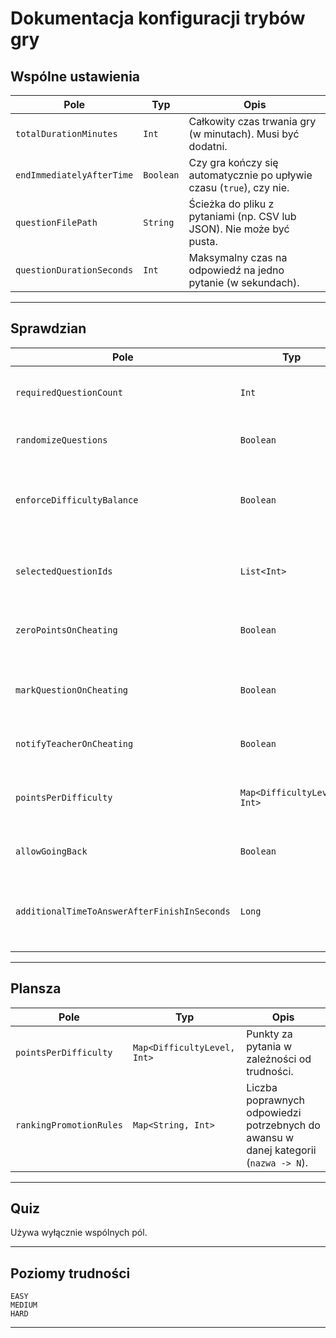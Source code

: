 #  Dokumentacja konfiguracji trybów gry

##  Wspólne ustawienia
| Pole                      | Typ       | Opis                                                                 |
| ------------------------- | --------- | -------------------------------------------------------------------- |
| `totalDurationMinutes`    | `Int`     | Całkowity czas trwania gry (w minutach). Musi być dodatni.           |
| `endImmediatelyAfterTime` | `Boolean` | Czy gra kończy się automatycznie po upływie czasu (`true`), czy nie. |
| `questionFilePath`        | `String`  | Ścieżka do pliku z pytaniami (np. CSV lub JSON). Nie może być pusta. |
| `questionDurationSeconds` | `Int`     | Maksymalny czas na odpowiedź na jedno pytanie (w sekundach).         |

---

##  Sprawdzian 

| Pole                       | Typ                         | Opis                                                                               |
| -------------------------- |-----------------------------|------------------------------------------------------------------------------------|
| `requiredQuestionCount`    | `Int`                       | Liczba pytań, na które musi odpowiedzieć uczeń.                                    |
| `randomizeQuestions`       | `Boolean`                   | Czy pytania mają być losowane z dostępnej puli.                                    |
| `enforceDifficultyBalance` | `Boolean`                   | Czy losowane pytania powinny być równomiernie rozłożone według poziomów trudności. |
| `selectedQuestionIds`      | `List<Int>`                 | Lista ID pytań wybranych ręcznie (tylko jeśli `randomizeQuestions = false`).       |
| `zeroPointsOnCheating`     | `Boolean`                   | Czy uczeń otrzymuje 0 punktów za próbę ściągania.                                  |
| `markQuestionOnCheating`   | `Boolean`                   | Czy oznaczyć pytanie jako "podejrzane" przy wykryciu ściągania.                    |
| `notifyTeacherOnCheating`  | `Boolean`                   | Czy powiadomić nauczyciela o próbie ściągania.                                     |
| `pointsPerDifficulty`      | `Map<DifficultyLevel, Int>` | Liczba punktów za pytania w zależności od trudności (`EASY`, `MEDIUM`, `HARD`).    |
| `allowGoingBack`           | `Boolean`                   | Czy uczeń może wracać do poprzednich pytań.                                        |
| `additionalTimeToAnswerAfterFinishInSeconds`| `Long`     | Liczba dodatkowych sekund na odpowiedź przy zakończeniu sprawdzianu                |

---

##  Plansza 

| Pole                    | Typ                         | Opis                                                                                 |
| ----------------------- | --------------------------- | ------------------------------------------------------------------------------------ |
| `pointsPerDifficulty`   | `Map<DifficultyLevel, Int>` | Punkty za pytania w zależności od trudności.                                         |
| `rankingPromotionRules` | `Map<String, Int>`          | Liczba poprawnych odpowiedzi potrzebnych do awansu w danej kategorii (`nazwa -> N`). |

---

##  Quiz

 Używa wyłącznie wspólnych pól.


---

##  Poziomy trudności 

```
EASY
MEDIUM
HARD
```

---

